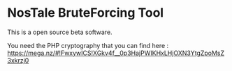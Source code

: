 # NosTale BruteForcing Tool
This is a open source beta software.

You need the PHP cryptography that you can find here : https://mega.nz/#!FwxywICS!XGkv4f__0p3HajPWIKHxLHjOXN3YtgZpoMsZ3xkrzj0
